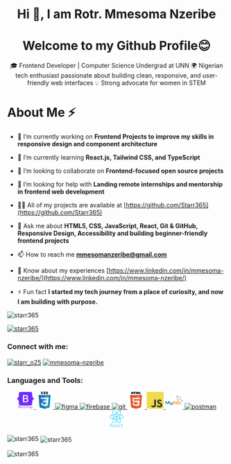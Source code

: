 <h1 align="center">Hi 👋, I am Rotr. Mmesoma Nzeribe</h1>
<h1 align="center">Welcome to my Github Profile😊</h1>
<p align="center">
🎓 Frontend Developer | Computer Science Undergrad at UNN  
🌍 Nigerian tech enthusiast passionate about building clean, responsive, and user-friendly web interfaces
💡 Strong advocate for women in STEM</h3>
</p>

<h1 align="left">About Me ⚡</h1>

- 🔭 I’m currently working on **Frontend Projects to improve my skills in responsive design and component architecture**

- 🌱 I’m currently learning **React.js, Tailwind CSS, and TypeScript**

- 👯 I’m looking to collaborate on **Frontend-focused open source projects**

- 🤝 I’m looking for help with **Landing remote internships and mentorship in frontend web development**

- 👨‍💻 All of my projects are available at [https://github.com/Starr365](https://github.com/Starr365)

- 💬 Ask me about **HTML5, CSS, JavaScript, React, Git & GitHub, Responsive Design, Accessibility and building beginner-friendly frontend projects**

- 📫 How to reach me **mmesomanzeribe@gmail.com**

- 📄 Know about my experiences [https://www.linkedin.com/in/mmesoma-nzeribe/](https://www.linkedin.com/in/mmesoma-nzeribe/)

- ⚡ Fun fact **I started my tech journey from a place of curiosity, and now I am building with purpose.**

<p align="left"> <img src="https://komarev.com/ghpvc/?username=starr365&label=Profile%20views&color=0e75b6&style=flat" alt="starr365" /> </p>

<p align="left"> <a href="https://github.com/ryo-ma/github-profile-trophy"><img src="https://github-profile-trophy.vercel.app/?username=starr365" alt="starr365" /></a> </p>
<h3 align="left">Connect with me:</h3>
<p align="left">
<a href="https://twitter.com/starr_o25" target="blank"><img align="center" src="https://raw.githubusercontent.com/rahuldkjain/github-profile-readme-generator/master/src/images/icons/Social/twitter.svg" alt="starr_o25" height="30" width="40" /></a>
<a href="https://linkedin.com/in/mmesoma-nzeribe" target="blank"><img align="center" src="https://raw.githubusercontent.com/rahuldkjain/github-profile-readme-generator/master/src/images/icons/Social/linked-in-alt.svg" alt="mmesoma-nzeribe" height="30" width="40" /></a>
</p>

<h3 align="left">Languages and Tools:</h3>
<p align="center"> <a href="https://getbootstrap.com" target="_blank" rel="noreferrer"> <img src="https://raw.githubusercontent.com/devicons/devicon/master/icons/bootstrap/bootstrap-plain-wordmark.svg" alt="bootstrap" width="40" height="40"/> </a> <a href="https://www.w3schools.com/css/" target="_blank" rel="noreferrer"> <img src="https://raw.githubusercontent.com/devicons/devicon/master/icons/css3/css3-original-wordmark.svg" alt="css3" width="40" height="40"/> </a> <a href="https://www.figma.com/" target="_blank" rel="noreferrer"> <img src="https://www.vectorlogo.zone/logos/figma/figma-icon.svg" alt="figma" width="40" height="40"/> </a> <a href="https://firebase.google.com/" target="_blank" rel="noreferrer"> <img src="https://www.vectorlogo.zone/logos/firebase/firebase-icon.svg" alt="firebase" width="40" height="40"/> </a> <a href="https://git-scm.com/" target="_blank" rel="noreferrer"> <img src="https://www.vectorlogo.zone/logos/git-scm/git-scm-icon.svg" alt="git" width="40" height="40"/> </a> <a href="https://www.w3.org/html/" target="_blank" rel="noreferrer"> <img src="https://raw.githubusercontent.com/devicons/devicon/master/icons/html5/html5-original-wordmark.svg" alt="html5" width="40" height="40"/> </a> <a href="https://developer.mozilla.org/en-US/docs/Web/JavaScript" target="_blank" rel="noreferrer"> <img src="https://raw.githubusercontent.com/devicons/devicon/master/icons/javascript/javascript-original.svg" alt="javascript" width="40" height="40"/> </a> <a href="https://www.mysql.com/" target="_blank" rel="noreferrer"> <img src="https://raw.githubusercontent.com/devicons/devicon/master/icons/mysql/mysql-original-wordmark.svg" alt="mysql" width="40" height="40"/> </a> <a href="https://postman.com" target="_blank" rel="noreferrer"> <img src="https://www.vectorlogo.zone/logos/getpostman/getpostman-icon.svg" alt="postman" width="40" height="40"/> </a> <a href="https://reactjs.org/" target="_blank" rel="noreferrer"> <img src="https://raw.githubusercontent.com/devicons/devicon/master/icons/react/react-original-wordmark.svg" alt="react" width="40" height="40"/> </a> </p>

<p><img align="left" src="https://github-readme-stats.vercel.app/api/top-langs?username=starr365&show_icons=true&theme=dark&locale=en&layout=compact" alt="starr365" /></p>

<p>&nbsp;<img align="center" src="https://github-readme-stats.vercel.app/api?username=starr365&show_icons=true&theme=dark&locale=en" alt="starr365" /></p>

<p><img align="center" src="https://github-readme-streak-stats.herokuapp.com/?user=starr365&theme=dark" alt="starr365" /></p>
